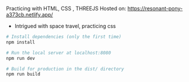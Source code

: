 Practicing with HTML, CSS , THREEJS
Hosted on: https://resonant-pony-a373cb.netlify.app/
- Intrigued with space travel, practicing css 

``` bash
# Install dependencies (only the first time)
npm install

# Run the local server at localhost:8080
npm run dev

# Build for production in the dist/ directory
npm run build
```
